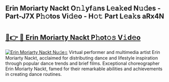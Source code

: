 ## Erin Moriarty Nackt O𝚗𝚕yf𝚊ns L𝚎a𝚔ed N𝚞𝚍es - Part-J7X P𝚑𝚘tos Vi𝚍𝚎o - H𝚘𝚝 Part L𝚎a𝚔s aRx4N

# <h2><a href="http://kfddyjc.oniu.top/?m=Erin+Moriarty+Nackt">🔗👉 🔴 Erin Moriarty Nackt P𝚑ot𝚘𝚜 V𝚒d𝚎o</a></h2>

[![Erin Moriarty Nackt Nu𝚍e𝚜](https://i.imgur.com/0qMVB7G.gif)](http://kfddyjc.oniu.top/?m=Erin+Moriarty+Nackt)
Virtual performer and multimedia artist Erin Moriarty Nackt, acclaimed for distributing dance and lifestyle inspiration through popular dance trends and brief films. Exceptional choreographer Erin Moriarty Nackt, famed for their remarkable abilities and achievements in creating dance routines.  
